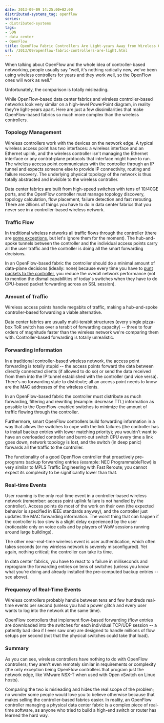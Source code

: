 ```yaml
---
date: 2013-09-09 14:25:00+02:00
distributed-systems_tag: openflow
series:
- distributed-systems
tags:
- SDN
- data center
- OpenFlow
title: OpenFlow Fabric Controllers Are Light-years Away from Wireless Ones
url: /2013/09/openflow-fabric-controllers-are-light.html
---
```

When talking about OpenFlow and the whole idea of controller-based networking, people usually say "well, it's nothing radically new, we've been using wireless controllers for years and they work well, so the OpenFlow ones will work as well."

Unfortunately, the comparison is totally misleading.
<!--more-->
While OpenFlow-based data center fabrics and wireless controller-based networks look very similar on a high-level PowerPoint diagram, in reality they're light-years apart. Here are just a few dissimilarities that make OpenFlow-based fabrics so much more complex than the wireless controllers.

### Topology Management

Wireless controllers work with the devices on the network edge. A typical wireless access point has two interfaces: a wireless interface and an Ethernet uplink, and the wireless controller isn't managing the Ethernet interface or any control-plane protocols that interface might have to run. The wireless access point communicates with the controller through an IP tunnel and expects someone else to provide IP connectivity, routing and failure recovery. The underlying physical topology of the network is thus totally abstracted and invisible to the wireless controller.

Data center fabrics are built from high-speed switches with tens of 10/40GE ports, and the OpenFlow controller must manage topology discovery, topology calculation, flow placement, failure detection and fast rerouting. There are zillions of things you have to do in data center fabrics that you never see in a controller-based wireless network.

### Traffic Flow

In traditional wireless networks all traffic flows through the controller (there are [some exceptions](http://www.insearchoftech.com/2013/07/21/another-controller-less-wi-fi-solution/), but let's ignore them for the moment). The hub-and-spoke tunnels between the controller and the individual access points carry all the user traffic and the controller is doing all the smart forwarding decisions.

In an OpenFlow-based fabric the controller should do a minimal amount of data-plane decisions (ideally: none) because every time you have to [punt packets to the controller](/2013/03/controller-based-packet-forwarding-in.html), you reduce the overall network performance (not to mention the dismal capabilities of today's switches when they have to do CPU-based packet forwarding across an SSL session).

### Amount of Traffic

Wireless access points handle megabits of traffic, making a hub-and-spoke controller-based forwarding a viable alternative.

Data center fabrics are usually multi-terabit structures (every single pizza-box ToR switch has over a terabit of forwarding capacity) -- three to four orders of magnitude faster than the wireless network we're comparing them with. Controller-based forwarding is totally unrealistic.

### Forwarding Information

In a traditional controller-based wireless network, the access point forwarding is totally stupid -- the access points forward the data between directly connected clients (if allowed to do so) or send the data received from them into the IP tunnel established with the controller (and vice versa). There's no forwarding state to distribute; all an access point needs to know are the MAC addresses of the wireless clients.

In an OpenFlow-based fabric the controller must distribute as much forwarding, filtering and rewriting (example: decrease TTL) information as possible to the OpenFlow-enabled switches to minimize the amount of traffic flowing through the controller.

Furthermore, smart OpenFlow controllers build forwarding information in a way that allows the switches to cope with the link failures (the controller has to install backup entries with lower matching priority); you wouldn't want to have an overloaded controller and burnt-out switch CPU every time a link goes down, network topology is lost, and the switch (in deep panic) forwards all the traffic to the controller.

The functionality of a good OpenFlow controller that proactively pre-programs backup forwarding entries (example: NEC ProgrammableFlow) is very similar to MPLS Traffic Engineering with Fast Reroute; you cannot expect its complexity to be significantly lower than that.

### Real-time Events

User roaming is the only real-time event in a controller-based wireless network (remember: access point uplink failure is not handled by the controller). Access points do most of the work on their own (the expected behavior is specified in IEEE standards anyway), and the controller just updates the MAC forwarding information. The worst thing that can happen if the controller is too slow is a slight delay experienced by the user (noticeable only on voice calls and by players of WoW sessions running around large buildings).

The other near-real-time wireless event is user authentication, which often takes seconds (or my wireless network is severely misconfigured). Yet again, nothing critical; the controller can take its time.

In data center fabrics, you have to react to a failure in milliseconds and reprogram the forwarding entries on tens of switches (unless you know what you're doing and already installed the pre-computed backup entries -- see above).

### Frequency of Real-Time Events

Wireless controllers probably handle between tens and few hundreds real-time events per second (unless you had a power glitch and every user wants to log into the network at the same time).

OpenFlow controllers that implement flow-based forwarding (flow entries are downloaded into the switches for each individual TCP/UDP session -- a patently bad idea if I ever saw one) are designed to handle millions of flow setups per second (not that the physical switches could take that load).

### Summary

As you can see, wireless controllers have nothing to do with OpenFlow controllers; they aren't even remotely similar in requirements or complexity (the only exception being OpenFlow controllers that program just the network edge, like VMware NSX-T when used with Open vSwitch on Linux hosts).

Comparing the two is misleading and hides the real scope of the problem; no wonder some people would love you to believe otherwise because that makes selling the controller-based fabrics easier. In reality, an OpenFlow controller managing a physical data center fabric is a complex piece of real-time software, as anyone who tried to build a high-end switch or router has learned the hard way.
